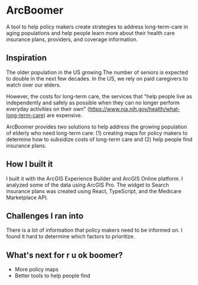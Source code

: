 # ArcBoomer
A tool to help policy makers create strategies to address long-term-care in aging populations and help people learn more about their health care insurance plans, providers, and coverage information.


## Inspiration
The older population in the US growing.The number of seniors is expected to double in the next few decades. In the US, we rely on paid caregivers to watch over our elders. 

However, the costs for long-term care, the services that "help people live as independently and safely as possible when they can no longer perform everyday activities on their own" (https://www.nia.nih.gov/health/what-long-term-care) are expensive.

ArcBoomer provides two solutions to help address the growing population of elderly who need long-term care: (1) creating maps for policy makers to determine how to subsidize costs of long-term care and (2) help people find insurance plans. 

## How I built it
I built it with the ArcGIS Experience Builder and ArcGIS Online platform. I analyzed some of the data using ArcGIS Pro. The widget to Search insurance plans was created using React, TypeScript, and the Medicare Marketplace API.

## Challenges I ran into
There is a lot of information that policy makers need to be informed on. I found it hard to determine which factors to prioritize.

## What's next for r u ok boomer?
- More policy maps
- Better tools to help people find 
